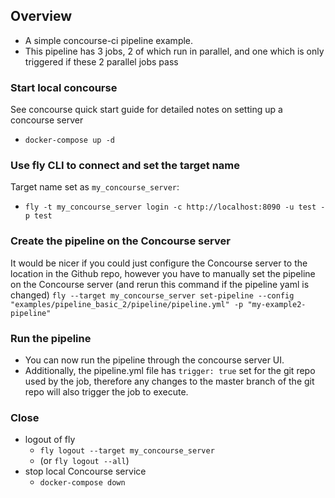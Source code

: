 ## Overview
* A simple concourse-ci pipeline example.
* This pipeline has 3 jobs, 2 of which run in parallel, and one which is only triggered if these 2 parallel jobs pass

### Start local concourse
See concourse quick start guide for detailed notes on setting up a concourse server
* `docker-compose up -d`

### Use fly CLI to connect and set the target name
Target name set as `my_concourse_server`:
* `fly -t my_concourse_server login -c http://localhost:8090 -u test -p test`

### Create the pipeline on the Concourse server
It would be nicer if you could just configure the Concourse server to the location in the Github repo, however you have to manually set the pipeline on the Concourse server (and rerun this command if the pipeline yaml is changed)
`fly --target my_concourse_server set-pipeline --config "examples/pipeline_basic_2/pipeline/pipeline.yml" -p "my-example2-pipeline"`


### Run the pipeline
* You can now run the pipeline through the concourse server UI.
* Additionally, the pipeline.yml file has `trigger: true` set for the git repo used by the job, therefore any changes to the master branch of the git repo will also trigger the job to execute.


### Close
* logout of fly
  * `fly logout --target my_concourse_server`
  * (or `fly logout --all`)
* stop local Concourse service
  * `docker-compose down`